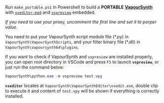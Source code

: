 Run `make_portable.ps1` in Powershell to build a **PORTABLE** [**VapourSynth**](https://github.com/vapoursynth/vapoursynth) with [`vseditor-mod`](https://github.com/YomikoR/VapourSynth-Editor) and [`vspreview`](https://github.com/Endilll/vapoursynth-preview) embedded.

*If you need to use your proxy, uncomment the first line and set it to porper value.*

You need to put your VapourSynth script module file (\*.py) in `VapourSynth\VapourSynthScripts`, and your filter binary file (\*.dll) in `VapourSynth\vapoursynth64\plugins`.

If you want to check if VapourSynth and `vspreview` are installed properly, you can open root directory in VSCode and press `F5` to launch **`vspreview`**, or just run the command  below:
```powershell
VapourSynth\python.exe -m vspreview test.vpy
```

**`vseditor`** locates at `VapourSynth\VapourSynthEditor\vsedit.exe`, double clip to execute it and content of `test.vpy` will be shown if everything is correctly installed.